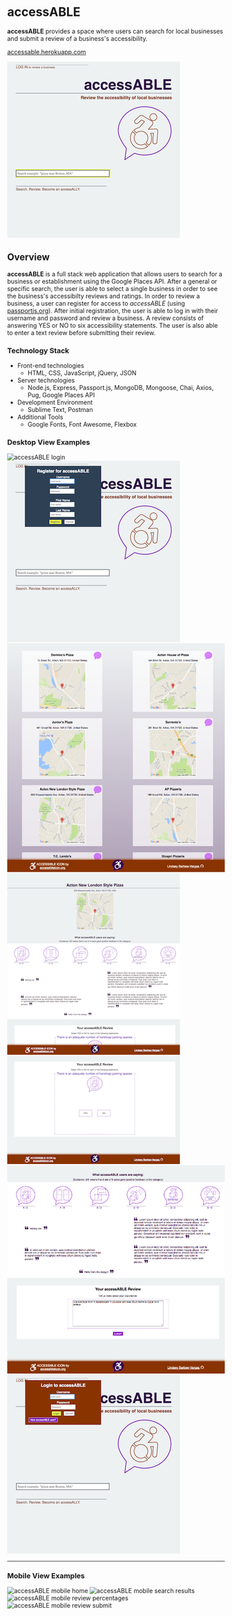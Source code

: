 # accessABLE

**accessABLE** provides a space where users can search for local businesses and submit a review of a business's accessibility.

[accessable.herokuapp.com](https://accessable.herokuapp.com "accessABLE")

![accessABLE Home](dev_images/desktop_home.PNG "accessABLE Home")


## Overview ##
**accessABLE** is a full stack web application that allows users to search for a business or establishment using the Google Places API. After a general or specific search, the user is able to select a single business in order to see the business's accessibilty reviews and ratings. In order to review a business, a user can register for access to *accessABLE* (using [passportjs.org](http://www.passportjs.org/ "Passport")). After initial registration, the user is able to log in with their username and password and review a business.  A review consists of answering YES or NO to six accessibility statements.  The user is also able to enter a text review before submitting their review.  

### Technology Stack ###
*  Front-end technologies
    +  HTML, CSS, JavaScript, jQuery, JSON
*  Server technologies
    +  Node.js, Express, Passport.js, MongoDB, Mongoose, Chai, Axios, Pug, Google Places API
*  Development Environment
    +  Sublime Text, Postman
* Additional Tools
    +  Google Fonts, Font Awesome, Flexbox


### Desktop View Examples ###
![accessABLE login](../../dev_images/desktop_login.PNG "accessABLE login")
![accessABLE user registration](/dev_images/desktop_user_reg.PNG "accessABLE user registration")
![accessABLE search results](/dev_images/desktop_results.PNG "accessABLE search results")
![accessABLE single result](/dev_images/desktop_single_result.PNG "accessABLE single result")
![accessABLE review](/dev_images/desktop_review.PNG "accessABLE review")
![accessABLE review textbox](./dev_images/desktop_review_textbox.PNG "accessABLE review textbox")
![accessABLE login](/dev_images/desktop_login.PNG "accessABLE login")

* * *

### Mobile View Examples ###
![accessABLE mobile home](/dev_images/mobile_home.JPEG "accessABLE mobile home")
![accessABLE mobile search results](/dev_images/mobile_results.JPEG "accessABLE mobile search results")
![accessABLE mobile review percentages](/dev_images/mobile_review_percentages.JPEG "accessABLE mobile review percentages")
![accessABLE mobile review submit](/dev_images/mobile_review_submit.JPEG "accessABLE mobile review submit")